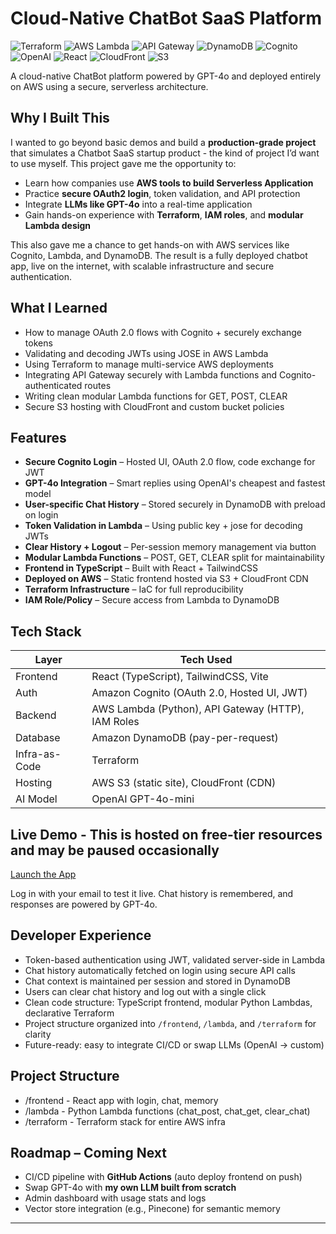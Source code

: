 # Cloud-Native ChatBot SaaS Platform

![Terraform](https://img.shields.io/badge/IaC-Terraform-623CE4?logo=terraform)
![AWS Lambda](https://img.shields.io/badge/Compute-AWS%20Lambda-F29111?logo=aws-lambda)
![API Gateway](https://img.shields.io/badge/API-AWS%20Gateway-FF4F00?logo=amazon-aws)
![DynamoDB](https://img.shields.io/badge/DB-DynamoDB-4053D6?logo=amazon-dynamodb)
![Cognito](https://img.shields.io/badge/Auth-Cognito-ED3B54?logo=amazon-aws) 
![OpenAI](https://img.shields.io/badge/LLM-GPT--4o-blue?logo=openai)
![React](https://img.shields.io/badge/Frontend-React%20%7C%20TypeScript-61DAFB?logo=react)
![CloudFront](https://img.shields.io/badge/CDN-CloudFront-FF9900?logo=amazon-aws)
![S3](https://img.shields.io/badge/Hosting-S3-569A31?logo=amazon-s3)

A cloud-native ChatBot platform powered by GPT-4o and deployed entirely on AWS using a secure, serverless architecture.

## Why I Built This

I wanted to go beyond basic demos and build a **production-grade project** that simulates a Chatbot SaaS startup product - the kind of project I’d want to use myself.
This project gave me the opportunity to:

- Learn how companies use **AWS tools to build Serverless Application**
- Practice **secure OAuth2 login**, token validation, and API protection
- Integrate **LLMs like GPT-4o** into a real-time application
- Gain hands-on experience with **Terraform**, **IAM roles**, and **modular Lambda design**

This also gave me a chance to get hands-on with AWS services like Cognito, Lambda, and DynamoDB. The result is a fully deployed chatbot app, live on the internet, with scalable infrastructure and secure authentication.

## What I Learned

- How to manage OAuth 2.0 flows with Cognito + securely exchange tokens
- Validating and decoding JWTs using JOSE in AWS Lambda
- Using Terraform to manage multi-service AWS deployments
- Integrating API Gateway securely with Lambda functions and Cognito-authenticated routes
- Writing clean modular Lambda functions for GET, POST, CLEAR
- Secure S3 hosting with CloudFront and custom bucket policies

## Features

- **Secure Cognito Login** – Hosted UI, OAuth 2.0 flow, code exchange for JWT
- **GPT-4o Integration** – Smart replies using OpenAI's cheapest and fastest model
- **User-specific Chat History** – Stored securely in DynamoDB with preload on login
- **Token Validation in Lambda** – Using public key + jose for decoding JWTs
- **Clear History + Logout** – Per-session memory management via button
- **Modular Lambda Functions** – POST, GET, CLEAR split for maintainability
- **Frontend in TypeScript** – Built with React + TailwindCSS
- **Deployed on AWS** – Static frontend hosted via S3 + CloudFront CDN
- **Terraform Infrastructure** – IaC for full reproducibility
- **IAM Role/Policy** – Secure access from Lambda to DynamoDB

## Tech Stack

| Layer        | Tech Used |
|--------------|-----------|
| Frontend     | React (TypeScript), TailwindCSS, Vite |
| Auth         | Amazon Cognito (OAuth 2.0, Hosted UI, JWT) |
| Backend      | AWS Lambda (Python), API Gateway (HTTP), IAM Roles |
| Database     | Amazon DynamoDB (pay-per-request) |
| Infra-as-Code| Terraform |
| Hosting      | AWS S3 (static site), CloudFront (CDN) |
| AI Model     | OpenAI GPT-4o-mini |

## Live Demo - This is hosted on free-tier resources and may be paused occasionally

[Launch the App](https://d3pb94cafp68vt.cloudfront.net)

Log in with your email to test it live. Chat history is remembered, and responses are powered by GPT-4o.

## Developer Experience

- Token-based authentication using JWT, validated server-side in Lambda
- Chat history automatically fetched on login using secure API calls
- Chat context is maintained per session and stored in DynamoDB
- Users can clear chat history and log out with a single click
- Clean code structure: TypeScript frontend, modular Python Lambdas, declarative Terraform
- Project structure organized into `/frontend`, `/lambda`, and `/terraform` for clarity
- Future-ready: easy to integrate CI/CD or swap LLMs (OpenAI → custom)

## Project Structure

- /frontend - React app with login, chat, memory
- /lambda - Python Lambda functions (chat_post, chat_get, clear_chat)
- /terraform - Terraform stack for entire AWS infra

## Roadmap – Coming Next

- CI/CD pipeline with **GitHub Actions** (auto deploy frontend on push)
- Swap GPT-4o with **my own LLM built from scratch**
- Admin dashboard with usage stats and logs
- Vector store integration (e.g., Pinecone) for semantic memory

---
